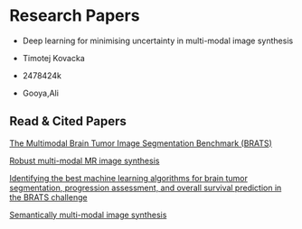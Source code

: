# Research Papers



* Deep learning for minimising uncertainty in multi-modal image synthesis

* Timotej Kovacka

* 2478424k

* Gooya,Ali



## Read & Cited Papers

[The Multimodal Brain Tumor Image Segmentation Benchmark (BRATS)](https://ieeexplore.ieee.org/abstract/document/6975210)

[Robust multi-modal MR image synthesis](https://link.springer.com/chapter/10.1007/978-3-319-66179-7_40#citeas)

[Identifying the best machine learning algorithms for brain tumor segmentation, progression assessment, and overall survival prediction in the BRATS challenge](https://arxiv.org/abs/1811.02629)

[Semantically multi-modal image synthesis](https://openaccess.thecvf.com/content_CVPR_2020/html/Zhu_Semantically_Multi-Modal_Image_Synthesis_CVPR_2020_paper.htm)

